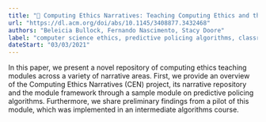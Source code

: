 ```yaml
---
title: "📄 Computing Ethics Narratives: Teaching Computing Ethics and the Impact of Predictive Algorthims"
url: "https://dl.acm.org/doi/abs/10.1145/3408877.3432468"
authors: "Beleicia Bullock, Fernando Nascimento, Stacy Doore"
label: "computer science ethics, predictive policing algorithms, classroom intervention"
dateStart: "03/03/2021"
---
```


In this paper, we present a novel repository of computing ethics teaching modules across a variety of narrative areas. First, we provide an overview of the Computing Ethics Narratives (CEN) project, its narrative repository and the module framework through a sample module on predictive policing algorithms. Furthermore, we share preliminary findings from a pilot of this module, which was implemented in an intermediate algorithms course.
